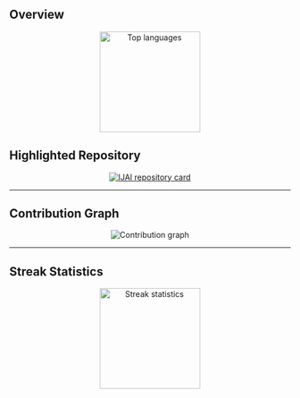 ## Overview
<p align="center">
  <img
    src="https://github-readme-stats.vercel.app/api/top-langs/?username=IbrokhimN&layout=compact&langs_count=8&theme=transparent&hide_border=true"
    height="180"
    alt="Top languages"
  />
</p>

## Highlighted Repository
<p align="center">
  <a href="https://github.com/IbrokhimN/IJAI">
    <img
      src="https://github-readme-stats.vercel.app/api/pin/?username=IbrokhimN&repo=IJAI&theme=tokyonight&border_color=ff69b4&border_radius=16&show_owner=true"
      alt="IJAI repository card"
    />
  </a>
</p>

---

## Contribution Graph
<p align="center">
  <img
    src="https://github-readme-activity-graph.vercel.app/graph?username=IbrokhimN&theme=github-compact&hide_border=true"
    alt="Contribution graph"
  />
</p>

---

## Streak Statistics
<p align="center">
  <img
    src="https://streak-stats.demolab.com?user=IbrokhimN&theme=transparent&hide_border=true"
    height="180"
    alt="Streak statistics"
  />
</p>
